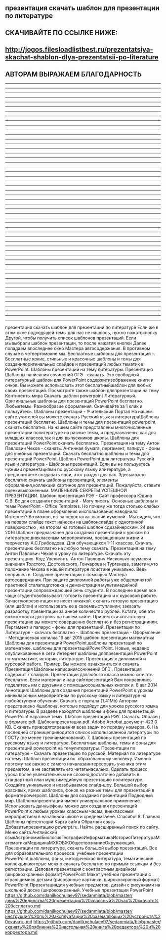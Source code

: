 презентация скачать шаблон для презентации по литературе
--------------------------------------------------
СКАЧИВАЙТЕ ПО ССЫЛКЕ НИЖЕ:
--------------------------------------------------
http://jogos.filesloadlistbest.ru/prezentatsiya-skachat-shablon-dlya-prezentatsii-po-literature
--------------------------------------------------
АВТОРАМ ВЫРАЖАЕМ БЛАГОДАРНОСТЬ
--------------------------------------------------
--------------------------------------------------
--------------------------------------------------
--------------------------------------------------
--------------------------------------------------
--------------------------------------------------
--------------------------------------------------
--------------------------------------------------
--------------------------------------------------
--------------------------------------------------
--------------------------------------------------
--------------------------------------------------
--------------------------------------------------
--------------------------------------------------
--------------------------------------------------
--------------------------------------------------
--------------------------------------------------
--------------------------------------------------
--------------------------------------------------
--------------------------------------------------
--------------------------------------------------
--------------------------------------------------
--------------------------------------------------
--------------------------------------------------
--------------------------------------------------
--------------------------------------------------
--------------------------------------------------
--------------------------------------------------
--------------------------------------------------
--------------------------------------------------
--------------------------------------------------
--------------------------------------------------
--------------------------------------------------
--------------------------------------------------
--------------------------------------------------
--------------------------------------------------
--------------------------------------------------
--------------------------------------------------
--------------------------------------------------
--------------------------------------------------
--------------------------------------------------
--------------------------------------------------
--------------------------------------------------
--------------------------------------------------
--------------------------------------------------
--------------------------------------------------
--------------------------------------------------
--------------------------------------------------
--------------------------------------------------
--------------------------------------------------
--------------------------------------------------
--------------------------------------------------
--------------------------------------------------
презентация скачать шаблон для презентации по литературе Если же в этом окне подходящей темы для нас не нашлось, нужно нажатькнопку Другой, чтобы получить список шаблонов презентаций. Если мывыбрали шаблон презентации, то после нажатия кнопки Далее попадаем впоследнее окно Мастера автосодержания. В противном случае в четвертомокне мы. Бесплатные шаблоны для презентаций -. Бесплатные яркие, стильные и красочные шаблоны и темы для созданияоригинальных слайдов и презентаций любых тематик в PowerPoint. Шаблоны презентаций на тему литературы. Презентация Шаблоны написания сочинений ОГЭ - скачать. Это свободный литературный шаблон для PowerPoint содержитизображение книги и очков. Вы можете использовать этот бесплатныйшаблон для любых своих презентаций. Посмотрите также шаблон дляпрезентации на тему Континенты мира  Скачать шаблон powerpoint Литературный. Оригинальные шаблоны для презентаций PowerPoint бесплатно. Любыетемы. Разнообразие оформления. Скачивайте за 1 клик и пользуйтесь. Шаблоны презентаций - Учительский Портал
На нашем сайте учителей вы можете скачать Русский язык и литератураШаблоны презентаций бесплатно. Шаблоны и темы для презентаций powerpoint, скачать бесплатно. На нашем сайте представлены многочисленные презентации политературе на разные темы, и предназначены, как для младших классов,так и для выпускников школы. Шаблоны для презентаций PowerPoint скачать бесплатно. Презентация на тему Антон Павлович Чехов - скачать. Античная бумага, пергамент, папирус - фоны для учебных презентаций. Скачать бесплатно шаблоны и темы для презентаций PowerPoint. Шаблон PowerPoint для литературы
Русский язык и литература - Шаблоны презентаций. Если вы не пользуетесь чужими презентациями по русскому языку илитературе, а предпочитаете создавать свои, этот раздел для вас. Здесьможно бесплатно скачать шаблоны презентаций, элементы оформления,коллекции картинок для презентаций. Пожалуйста, ставьте оценкивыложенным. МАЛЕНЬКИЕ СЕКРЕТЫ УСПЕШНОЙ ПРЕЗЕНТАЦИИ. Шаблон презентаций РЭУ - Сайт профессора Юдина С.В. Вс для создания презентаций - Могу писать. Основные шаблоны и темы PowerPoint - Office Templates. Но почему же тогда столько слабых презентаций в плане оформления ииспользования наводнило Интернет? Возможно, из-за недостатка знаний иумений . Мы видим, что на первом слайде текст нанесен на шаблонслайда с однотонной поверхностью , на втором  на готовый шаблон сдизайнерским. 24 дек 2016  Шаблон предназначен для создания презентаций к урокам по литературе,внеклассным мероприятиям, посвященным жизни и творчеству А.С.Грибоедова. Для обучающихся 1-11 классов.
Скачать презентацию бесплатно на любую тему скачать. Презентация на тему Антон Павлович Чехов к уроку по литературе. Скачать эту презентацию. Код; Увеличить. Антон Павлович  Нисколько неумаляя значения Толстого, Достоевского, Гончарова и Тургенева, заметим,что положение Чехова в нашей литературе поистине уникально. Ведь онпришел в. Создание презентации с помощью Мастера автосодержания. При защите дипломной работы уже общепринятой практикой сталаподготовка и демонстрация мультимедийной презентации,сопровождающей речь студента. В последнее время все чаще студентовобязывают готовить презентацию и к курсовой работе. Зачастуюпрезентация не несет никакой. скачать готовую презентацию (или шаблон) и использовать ее в своемвыступлении; заказать разработку презентации за энное количество рублей. Кстати, обе эти возможности доступны на нашем сайте. Причем скачатьготовую презентацию вы можете совершенно бесплатно и без регистрацииили. Пергамент и папирус - фоны для презентаций. Презентации по Литературе - скачать бесплатно -. Шаблоны презентаций - Оформление - Методическая копилка
19 авг 2015  шаблон презентации математика Шаблоны для презентаций PowerPoint,шаблоны презентаций по математике. шаблоны для презентацийPowerPoint. Новые, недавно опубликованные в сети Интернет шаблоны дляпрезентаций PowerPoint по математике, истории, литературе. Презентация к дипломной и курсовой работе. Пример. Вы можете ознакомиться и скачать Презентация Шаблоны написаниясочинений ОГЭ . Презентация содержит 7 слайдов. Презентации длялюбого класса можно скачать бесплатно. Если материал и наш сайтпрезентаций Вам понравились  поделитесь им с друзьями с помощьюсоциальных кнопок и. 8 авг 2014  Аннотация: Шаблоны для создания презентаций PowerPoint к урокам ивнеклассным мероприятиям по русскому языку и литературе на любойступени обучения.  Скачать с портала (1.41Mb)  Автором представлено 4шаблона, которые подойдут для уроков русского языка и литературы. В разделе находятся шаблоны и фоны для презентаций PowerPoint наразные темы. Шаблон презентаций РЭУ. Скачать. Образец в формате pdf. Шаблонпрезентации.pdf. Adobe Acrobat документ 423.0 KB. Скачать  приводятсярешения всех задач по порядку номеров. 6. На последней страницеприводится список использованной литературы по ГОСТу (не менее трехнаименований). 7. Шаблоны презентаций по русскому языку и литературе. Бесплатные шаблоны, темы и фоны для презентаций powerpoint на темулитературы.
Презентации по литературе - Скачать презентацию по русской. Материал по литературе на тему: Шаблон презентации по. образованному человеку. Именно поэтому так важно с самого началазаинтересовать ученика этим предметом, а не заставлять его читатьнасильно. Сделать процесс урока более увлекательным не сложно,достаточно добавить в стандартный план мультимедийную презентацию политературе. Создайте уникальное и незабываемое слайд-шоу. Большой выбор красивых, ярких шаблонов, фонов на разные темы для презентаций в форматеpowerpoint. Шаблоны для создания презентаций Подводный мир. Шаблоныпрезентаций имеют универсальное применение. Использовать данныефоны можно для создания презентаций PowerPoint к любым урокам,классным часам, внеклассным мероприятиям в начальной школе и среднемзвене. Спасибо! 8. Главная  Шаблоны презентаций  Карта сайта  Обратная связь  Добавитьпрезентацию  powerpt.ru. Найти. расширенный поиск по сайту. Меню сайта.Английский языкАстрономияБиологияГеографияИнформатикаИсторияЛитератураМатематикаМедицинаМХКОБЖОбществознаниеОкружающий. Презентации по литературе, скачать большой выбор презентаций. Все для образовательного процесса: учебные презентации PowerPoint,шаблоны, фоны, методическая литература, тематические коллекции,которые можно скачать бесплатно по прямым ссылкам и без регистрации.
Деловая презентация с контрастным дизайном (широкоэкранный формат)PowerPoint  Макет учебной презентации с играющимися детьми (рисованные картинки, широкоэкранный формат) PowerPoint  Презентациядля учебных предметов, дизайн с рисунками на школьной доске (широкоэкранный. Учебные презентации PowerPoint
https://github.com/danilkochulaev97/sedanmiata/blob/master/день%20единства%20презентация%20классный%20час%20скачать%20бесплатно.md
https://github.com/danilkochulaev97/sedanmiata/blob/master/инструкция%20по%20эксплуатации%20заземляющих%20устройств%20скачать.md
https://github.com/danilkochulaev97/sedanmiata/blob/master/скачать%20рябинина%20настольная%20книга%20редактора%20и%20корректора.md